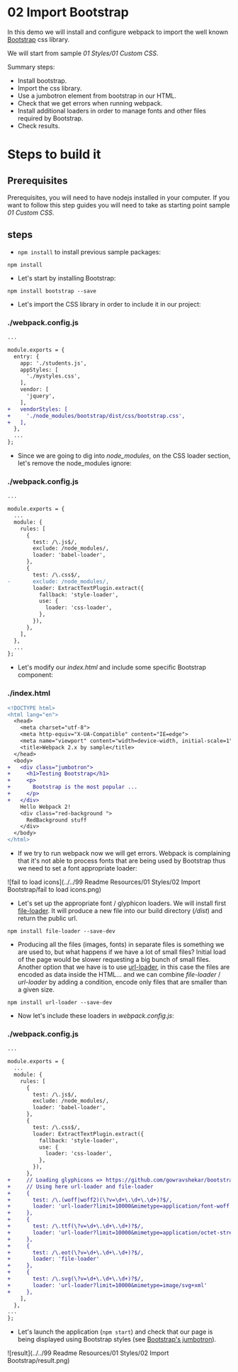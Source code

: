 # 02 Import Bootstrap

In this demo we will install and configure webpack to import the well known
[Bootstrap](https://getbootstrap.com/) css library.

We will start from sample _01 Styles/01 Custom CSS_.

Summary steps:
 - Install bootstrap.
 - Import the css library.
 - Use a jumbotron element from bootstrap in our HTML.
 - Check that we get errors when running webpack.
 - Install additional loaders in order to manage fonts and other
 files required by Bootstrap.
 - Check results.

# Steps to build it

## Prerequisites

Prerequisites, you will need to have nodejs installed in your computer. If you want to follow this step guides you will need to take as starting point sample _01 Custom CSS_.

## steps

- `npm install` to install previous sample packages:

```
npm install
```

- Let's start by installing Bootstrap:

```
npm install bootstrap --save
```

- Let's import the CSS library in order to include it in our project:

### ./webpack.config.js
```diff
...

module.exports = {
  entry: {
    app: './students.js',
    appStyles: [
      './mystyles.css',
    ],
    vendor: [
      'jquery',
    ],
+   vendorStyles: [
+     './node_modules/bootstrap/dist/css/bootstrap.css',
+   ],
  },
  ...
};

```

- Since we are going to dig into *node_modules*, on the CSS loader section, let's remove the node_modules ignore:

### ./webpack.config.js
```diff
...

module.exports = {
  ...
  module: {
    rules: [
      {
        test: /\.js$/,
        exclude: /node_modules/,
        loader: 'babel-loader',
      },
      {
        test: /\.css$/,
-       exclude: /node_modules/,
        loader: ExtractTextPlugin.extract({
          fallback: 'style-loader',
          use: {
            loader: 'css-loader',
          },
        }),
      },
    ],
  },
  ...
};

```

- Let's modify our *index.html* and include some specific Bootstrap component:

### ./index.html
```diff
<!DOCTYPE html>
<html lang="en">
  <head>
    <meta charset="utf-8">
    <meta http-equiv="X-UA-Compatible" content="IE=edge">
    <meta name="viewport" content="width=device-width, initial-scale=1">
    <title>Webpack 2.x by sample</title>
  </head>
  <body>
+   <div class="jumbotron">
+     <h1>Testing Bootstrap</h1>
+     <p>
+       Bootstrap is the most popular ...
+     </p>
+   </div>
    Hello Webpack 2!
    <div class="red-background ">
      RedBackground stuff
    </div>
  </body>
</html>

```

- If we try to run webpack now we will get errors. Webpack is complaining that it's not able to process fonts that are being used by Bootstrap thus we need to set a font appropriate loader:

![fail to load icons](../../99 Readme Resources/01 Styles/02 Import Bootstrap/fail to load icons.png)

- Let's set up the appropriate font / glyphicon loaders. We will install first [file-loader](https://github.com/webpack/file-loader). It will produce a new file into our build directory (*/dist*) and return the public url.

```
npm install file-loader --save-dev
```

- Producing all the files (images, fonts) in separate files is something we are used to, but what happens if we have a lot of small files? Initial load of the page would be slower requesting a big bunch of small files. Another option that we have is to use [url-loader](https://github.com/webpack/url-loader), in this case the files are encoded as data inside the HTML... and we can combine *file-loader* / *url-loader* by adding a condition, encode only files that are smaller than a given size.

```
npm install url-loader --save-dev
```

- Now let's include these loaders in *webpack.config.js*:

### ./webpack.config.js
```diff
...

module.exports = {
  ...
  module: {
    rules: [
      {
        test: /\.js$/,
        exclude: /node_modules/,
        loader: 'babel-loader',
      },
      {
        test: /\.css$/,
        loader: ExtractTextPlugin.extract({
          fallback: 'style-loader',
          use: {
            loader: 'css-loader',
          },
        }),
      },
+     // Loading glyphicons => https://github.com/gowravshekar/bootstrap-webpack
+     // Using here url-loader and file-loader
+     {
+       test: /\.(woff|woff2)(\?v=\d+\.\d+\.\d+)?$/,
+       loader: 'url-loader?limit=10000&mimetype=application/font-woff'
+     },
+     {
+       test: /\.ttf(\?v=\d+\.\d+\.\d+)?$/,
+       loader: 'url-loader?limit=10000&mimetype=application/octet-stream'
+     },
+     {
+       test: /\.eot(\?v=\d+\.\d+\.\d+)?$/,
+       loader: 'file-loader'
+     },
+     {
+       test: /\.svg(\?v=\d+\.\d+\.\d+)?$/,
+       loader: 'url-loader?limit=10000&mimetype=image/svg+xml'
+     },
    ],
  },
...
};

```

- Let's launch the application (`npm start`) and check that our page is being displayed
using Bootstrap styles (see [Bootstrap's jumbotron](https://getbootstrap.com/components/#jumbotron)).

![result](../../99 Readme Resources/01 Styles/02 Import Bootstrap/result.png)
